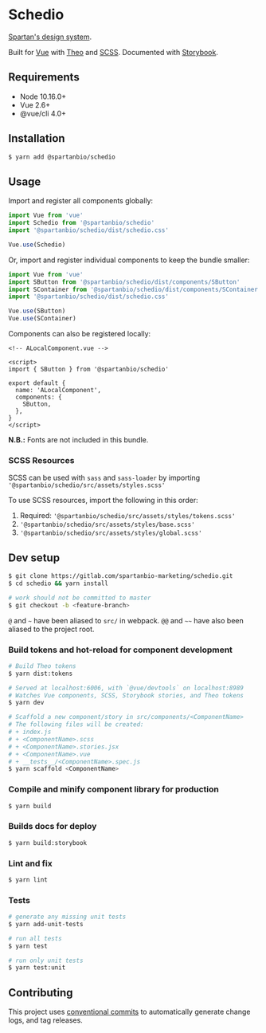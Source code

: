 # Schedio

[Spartan's design system](https://spartanbio-design.netlify.com).

Built for [Vue](https://vuejs.org) with [Theo](https://github.com/salesforce-ux/theo) and
[SCSS](https://sass-lang.com/). Documented with [Storybook](https://storybook.js.org).

## Requirements

- Node 10.16.0+
- Vue 2.6+
- @vue/cli 4.0+

## Installation

```bash
$ yarn add @spartanbio/schedio
```

## Usage

Import and register all components globally:

```js
import Vue from 'vue'
import Schedio from '@spartanbio/schedio'
import '@spartanbio/schedio/dist/schedio.css'

Vue.use(Schedio)
```

Or, import and register individual components to keep the bundle smaller:

```js
import Vue from 'vue'
import SButton from '@spartanbio/schedio/dist/components/SButton'
import SContainer from '@spartanbio/schedio/dist/components/SContainer'
import '@spartanbio/schedio/dist/schedio.css'

Vue.use(SButton)
Vue.use(SContainer)
```

Components can also be registered locally:

```vue
<!-- ALocalComponent.vue -->

<script>
import { SButton } from '@spartanbio/schedio'

export default {
  name: 'ALocalComponent',
  components: {
    SButton,
  },
}
</script>
```

**N.B.:** Fonts are not included in this bundle.

### SCSS Resources

SCSS can be used with `sass` and `sass-loader` by importing
`'@spartanbio/schedio/src/assets/styles.scss'`

To use SCSS resources, import the following in this order:

1. Required: `'@spartanbio/schedio/src/assets/styles/tokens.scss'`
1. `'@spartanbio/schedio/src/assets/styles/base.scss'`
1. `'@spartanbio/schedio/src/assets/styles/global.scss'`

## Dev setup

```bash
$ git clone https://gitlab.com/spartanbio-marketing/schedio.git
$ cd schedio && yarn install

# work should not be committed to master
$ git checkout -b <feature-branch>
```

`@` and `~` have been aliased to `src/` in webpack. `@@` and `~~` have also been aliased to the
project root.

### Build tokens and hot-reload for component development

```bash
# Build Theo tokens
$ yarn dist:tokens

# Served at localhost:6006, with `@vue/devtools` on localhost:8989
# Watches Vue components, SCSS, Storybook stories, and Theo tokens
$ yarn dev

# Scaffold a new component/story in src/components/<ComponentName>
# The following files will be created:
# + index.js
# + <ComponentName>.scss
# + <ComponentName>.stories.jsx
# + <ComponentName>.vue
# + __tests__/<ComponentName>.spec.js
$ yarn scaffold <ComponentName>
```

### Compile and minify component library for production

```bash
$ yarn build
```

### Builds docs for deploy

```bash
$ yarn build:storybook
```

### Lint and fix

```bash
$ yarn lint
```

### Tests

```bash
# generate any missing unit tests
$ yarn add-unit-tests

# run all tests
$ yarn test

# run only unit tests
$ yarn test:unit
```

## Contributing

This project uses [conventional commits](https://conventionalcommits.org/) to automatically generate
change logs, and tag releases.
